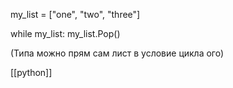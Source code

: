 my_list = ["one", "two", "three"]

while my_list:
	my_list.Pop()

(Типа можно прям сам лист в условие цикла ого)

[[python]]